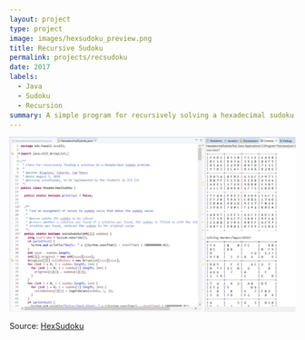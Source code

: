 ```yaml
---
layout: project
type: project
image: images/hexsudoku_preview.png
title: Recursive Sudoku
permalink: projects/recsudoku
date: 2017
labels:
  - Java
  - Sudoku
  - Recursion
summary: A simple program for recursively solving a hexadecimal sudoku puzzle
---
```


<img class="ui large right spaced image" src="../images/recsudoku.png">

Source: <a href="https://github.com/lyuyeda/HexSudoku"><i class="large github icon"></i>HexSudoku</a>
